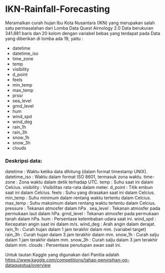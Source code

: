 # IKN-Rainfall-Forecasting
Meramalkan curah hujan Ibu Kota Nusantara (IKN) yang merupakan salah satu permasalahan dari Lomba Data Quest Airnology 2.0 
Data berukuran 341.881 baris dan 20 kolom dengan variabel bebas yang terdapat pada Data yang diberikan di lomba ada 19, yaitu : 
- datetime
- datetime_iso
- time_zone
- temp
- visibility
- d_point
- feels
- min_temp
- max_temp
- prssr
- sea_level
- grnd_level
- hum
- wind_spd
- wind_deg
- rain_1h
- rain_3h
- snow_1h
- snow_3h
- clouds

### Deskripsi data:

datetime : Waktu ketika data dihitung (dalam format timestamp UNIX).
datetime_iso : Waktu dalam format ISO 8601, termasuk zona waktu.
time-zone : Zona waktu dalam detik terhadap UTC.
temp : Suhu saat ini dalam Celcius.
visibility : Visibilitas rata-rata dalam meter.
d_point : Titik embun saat ini dalam Celcius.
feels : Suhu yang dirasakan saat ini dalam Celcius.
min_temp : Suhu minimum dalam rentang waktu tertentu dalam Celcius.
max_temp : Suhu maksimum dalam rentang waktu tertentu dalam Celcius.
pressure : Tekanan atmosfer dalam hPa .
sea_level : Tekanan atmosfer pada permukaan laut dalam hPa.
grnd_level : Tekanan atmosfer pada permukaan tanah dalam hPa.
hum : Persentase kelembaban udara saat ini.
wind_spd : Kecepatan angin saat ini dalam m/s.
wind_deg : Arah angin dalam derajat.
rain_1h : Curah hujan dalam 1 jam terakhir dalam mm. (variabel target)
rain_3h : Curah hujan dalam 3 jam terakhir dalam mm.
snow_1h : Curah salju dalam 1 jam terakhir dalam mm.
snow_3h : Curah salju dalam 3 jam terakhir dalam mm.
clouds : Persentase penutupan awan saat ini.


Untuk tautan Kaggle yang digunakan dari Panitia adalah
https://www.kaggle.com/competitions/tahap-penyisihan-oq-dataquestua/overview
